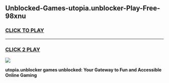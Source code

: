 
## Unblocked-Games-utopia.unblocker-Play-Free-98xnu
<h3>
<a href="https://premium76.site?title=utopia.unblocker&ref=21A">CLICK TO PLAY</a></h3>
<hr>

<h3>
<a href="https://premium76.site?title=utopia.unblocker&ref=21A">CLICK 2 PLAY</a>
  
</h3>

<a href="https://premium76.site?title=utopia.unblocker&ref=21A"><img src="https://clearcache.store/games.png"></a>


**utopia.unblocker games unblocked: Your Gateway to Fun and Accessible Online Gaming**
